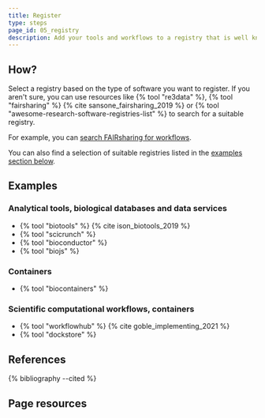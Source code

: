 ```yaml
---
title: Register
type: steps
page_id: 05_registry
description: Add your tools and workflows to a registry that is well known and best practice.
---
```



## How?

Select a registry based on the type of software you want to register. If you aren't sure, you can use resources like {% tool "re3data" %}, {% tool "fairsharing" %} {% cite sansone_fairsharing_2019 %} or {% tool "awesome-research-software-registries-list" %} to search for a suitable registry.

For example, you can [search FAIRsharing for workflows](https://fairsharing.org/search?fairsharingRegistry=Database&q=workflows).

You can also find a selection of suitable registries listed in the [examples section below](#examples).


## Examples

### Analytical tools, biological databases and data services

- {% tool "biotools" %} {% cite ison_biotools_2019 %}
- {% tool "scicrunch" %}
- {% tool "bioconductor" %}
- {% tool "biojs" %}

### Containers

- {% tool "biocontainers" %}

### Scientific computational workflows, containers 

- {% tool "workflowhub" %} {% cite goble_implementing_2021 %}
- {% tool "dockstore" %} 


## References

{% bibliography --cited %}


## Page resources

